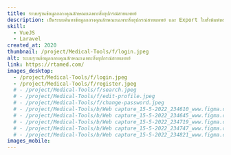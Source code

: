 ```yaml
---
title: ระบบฐานข้อมูลกลางคุณลักษณะเฉพาะสิ่งอุปกรณ์สายแพทย์
description: เป็นระบบค้นหาข้อมูลกลางคุณลักษณะเฉพาะสิ่งอุปกรณ์สายแพทย์ และ Export ใบสั่งพิมพ์ของอุปกรณ์สายแพทย์ออกมาเป็น PDF file ของทาง กรมแพทย์ทหารบก
skill:
  - VueJS
  - Laravel
created_at: 2020
thumbnail: /project/Medical-Tools/f/login.jpeg
alt: ระบบฐานข้อมูลกลางคุณลักษณะเฉพาะสิ่งอุปกรณ์สายแพทย์
link: https://rtamed.com/
images_desktop:
  - /project/Medical-Tools/f/login.jpeg
  - /project/Medical-Tools/f/register.jpeg
  # - /project/Medical-Tools/f/search.jpeg
  # - /project/Medical-Tools/f/edit-profile.jpeg
  # - /project/Medical-Tools/f/change-password.jpeg
  # - /project/Medical-Tools/b/Web capture_15-5-2022_234610_www.figma.com.jpeg
  # - /project/Medical-Tools/b/Web capture_15-5-2022_234645_www.figma.com.jpeg
  # - /project/Medical-Tools/b/Web capture_15-5-2022_234719_www.figma.com.jpeg
  # - /project/Medical-Tools/b/Web capture_15-5-2022_234747_www.figma.com.jpeg
  # - /project/Medical-Tools/b/Web capture_15-5-2022_234821_www.figma.com.jpeg
images_mobile:
---
```

